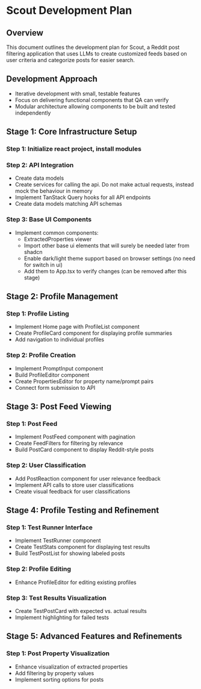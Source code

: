 # Scout Development Plan

## Overview
This document outlines the development plan for Scout, a Reddit post filtering application that uses LLMs to create customized feeds based on user criteria and categorize posts for easier search.

## Development Approach
- Iterative development with small, testable features
- Focus on delivering functional components that QA can verify
- Modular architecture allowing components to be built and tested independently

## Stage 1: Core Infrastructure Setup

### Step 1: Initialize react project, install modules

### Step 2: API Integration
- Create data models
- Create services for calling the api. Do not make actual requests, instead mock the behaviour in memory
- Implement TanStack Query hooks for all API endpoints
- Create data models matching API schemas

### Step 3: Base UI Components
- Implement common components:
  - ExtractedProperties viewer
  - Import other base ui elements that will surely be needed later from shadcn
  - Enable dark/light theme support based on browser settings (no need for switch in ui)
  - Add them to App.tsx to verify changes (can be removed after this stage)

## Stage 2: Profile Management

### Step 1: Profile Listing
- Implement Home page with ProfileList component
- Create ProfileCard component for displaying profile summaries
- Add navigation to individual profiles

### Step 2: Profile Creation
- Implement PromptInput component
- Build ProfileEditor component
- Create PropertiesEditor for property name/prompt pairs
- Connect form submission to API

## Stage 3: Post Feed Viewing

### Step 1: Post Feed
- Implement PostFeed component with pagination
- Create FeedFilters for filtering by relevance
- Build PostCard component to display Reddit-style posts

### Step 2: User Classification
- Add PostReaction component for user relevance feedback
- Implement API calls to store user classifications
- Create visual feedback for user classifications

## Stage 4: Profile Testing and Refinement

### Step 1: Test Runner Interface
- Implement TestRunner component
- Create TestStats component for displaying test results
- Build TestPostList for showing labeled posts

### Step 2: Profile Editing
- Enhance ProfileEditor for editing existing profiles

### Step 3: Test Results Visualization
- Create TestPostCard with expected vs. actual results
- Implement highlighting for failed tests

## Stage 5: Advanced Features and Refinements

### Step 1: Post Property Visualization
- Enhance visualization of extracted properties
- Add filtering by property values
- Implement sorting options for posts
